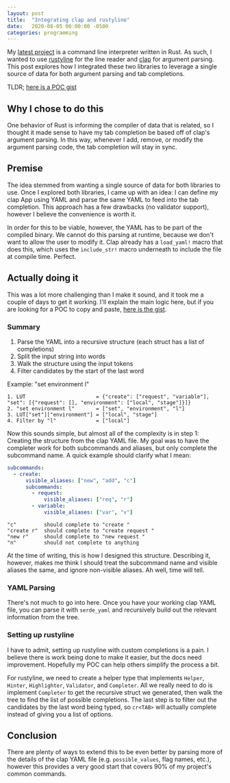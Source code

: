 ```yaml
---
layout: post
title:  "Integrating clap and rustyline"
date:   2020-08-05 00:00:00 -0500
categories: programming
---
```

My [latest project](https://github.com/mcastorina/repost) is a
command line interpreter written in Rust.  As such, I wanted to use
[rustyline](https://github.com/kkawakam/rustyline) for the line
reader and [clap](https://github.com/clap-rs/clap) for argument
parsing. This post explores how I integrated these two libraries
to leverage a single source of data for both argument parsing and
tab completions.

TLDR; [here is a POC gist](https://gist.github.com/mcastorina/7ad4782f75e3707f9f534c05b72e390c)

## Why I chose to do this
One behavior of Rust is informing the compiler of data that is
related, so I thought it made sense to have my tab completion be
based off of clap's argument parsing. In this way, whenever I add,
remove, or modify the argument parsing code, the tab completion
will stay in sync.

## Premise
The idea stemmed from wanting a single source of data for both
libraries to use. Once I explored both libraries, I came up with an
idea: I can define my clap App using YAML and parse the same YAML
to feed into the tab completion. This approach has a few drawbacks
(no validator support), however I believe the convenience is worth
it.

In order for this to be viable, however, the YAML has to be part of
the compiled binary. We cannot do this parsing at runtime, because we
don't want to allow the user to modify it. Clap already has a `load_yaml!`
macro that does this, which uses the `include_str!` macro underneath to include
the file at compile time. Perfect.

## Actually doing it
This was a lot more challenging than I make it sound, and it took
me a couple of days to get it working. I'll explain the main logic
here, but if you are looking for a POC to copy and paste, [here is
the gist](https://gist.github.com/mcastorina/7ad4782f75e3707f9f534c05b72e390c).

### Summary
1. Parse the YAML into a recursive structure (each struct has a list of completions)
2. Split the input string into words
3. Walk the structure using the input tokens
4. Filter candidates by the start of the last word

Example: "set environment l"
```
1. LUT                       = {"create": ["request", "variable"], "set": [{"request": [], "environment": ["local", "stage"]}]}
2. "set environment l"       = ["set", "environment", "l"]
3. LUT["set"]["environment"] = ["local", "stage"]
4. Filter by "l"             = ["local"]
```

Now this sounds simple, but almost all of the complexity is in step 1:
Creating the structure from the clap YAML file. My goal was
to have the completer work for both subcommands and aliases, but only
complete the subcommand name. A quick example should clarify what I mean:

```yaml
subcommands:
  - create:
      visible_aliases: ["new", "add", "c"]
      subcommands:
        - request:
            visible_aliases: ["req", "r"]
        - variable:
            visible_aliases: ["var", "v"]
```

```
"c"         should complete to "create "
"create r"  should complete to "create request "
"new r"     should complete to "new request "
"n"         should not complete to anything
```

At the time of writing, this is how I designed this structure.
Describing it, however, makes me think I should treat the subcommand name
and visible aliases the same, and ignore non-visible aliases. Ah
well, time will tell.

### YAML Parsing
There's not much to go into here. Once you have your working clap
YAML file, you can parse it with `serde_yaml` and recursively build
out the relevant information from the tree.

### Setting up rustyline
I have to admit, setting up rustyline with custom completions is a
pain. I believe there is work being done to make it easier, but the
docs need improvement. Hopefully my POC can help others simplify
the process a bit.

For rustyline, we need to create a helper type that implements
`Helper`, `Hinter`, `Highlighter`, `Validator`, and `Completer`.
All we really need to do is implement `Completer` to get the recursive
struct we generated, then walk the tree to find the list of possible
completions. The last step is to filter out the candidates by the last word
being typed, so `cr<TAB>` will actually complete instead of giving you a list
of options.

## Conclusion
There are plenty of ways to extend this to be even better by parsing
more of the details of the clap YAML file (e.g. `possible_values`,
flag names, etc.), however this provides a very good start that
covers 90% of my project's common commands.
